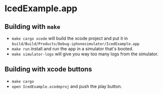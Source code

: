 # IcedExample.app

## Building with `make`
* `make cargo xcode` will build the xcode project and put it in `build/Build/Products/Debug-iphonesimulator/IcedExample.app`
* `make run` install and run the app in a simulator that's booted.
* `make simulator-logs` will give you way too many logs from the simulator.

## Building with xcode buttons
* `make cargo`
* `open IcedExample.xcodeproj` and push the play button.
